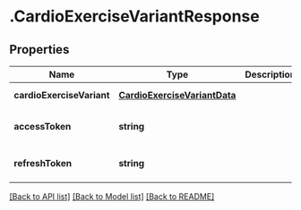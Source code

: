 # .CardioExerciseVariantResponse

## Properties

Name | Type | Description | Notes
------------ | ------------- | ------------- | -------------
**cardioExerciseVariant** | [**CardioExerciseVariantData**](CardioExerciseVariantData.md) |  | [default to undefined]
**accessToken** | **string** |  | [optional] [default to undefined]
**refreshToken** | **string** |  | [optional] [default to undefined]


[[Back to API list]](../README.md#documentation-for-api-endpoints) [[Back to Model list]](../README.md#documentation-for-models) [[Back to README]](../README.md)

